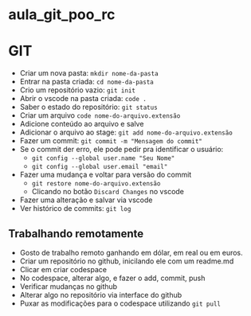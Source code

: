 # aula_git_poo_rc

# GIT

- Criar um nova pasta: `mkdir nome-da-pasta`
- Entrar na pasta criada: `cd nome-da-pasta`
- Crio um repositório vazio: `git init`
- Abrir o vscode na pasta criada: `code .`
- Saber o estado do repositório: `git status`
- Criar um arquivo `code nome-do-arquivo.extensão`
- Adicione conteúdo ao arquivo e salve
- Adicionar o arquivo ao stage: `git add nome-do-arquivo.extensão`
- Fazer um commit: `git commit -m "Mensagem do commit"`
- Se o commit der erro, ele pode pedir pra identificar o usuário:
  - `git config --global user.name "Seu Nome"`
  - `git config --global user.email "email"`
- Fazer uma mudança e voltar para versão do commit
  - `git restore nome-do-arquivo.extensão`
  - Clicando no botão `Discard Changes` no vscode
- Fazer uma alteração e salvar via vscode
- Ver histórico de commits: `git log`

## Trabalhando remotamente

- Gosto de trabalho remoto ganhando em dólar, em real ou em euros.
- Criar um repositório no github, inicilando ele com um readme.md
- Clicar em criar codespace
- No codespace, alterar algo, e fazer o add, commit, push
- Verificar mudanças no github
- Alterar algo no repositório via interface do github
- Puxar as modificações para o codespace utilizando `git pull`